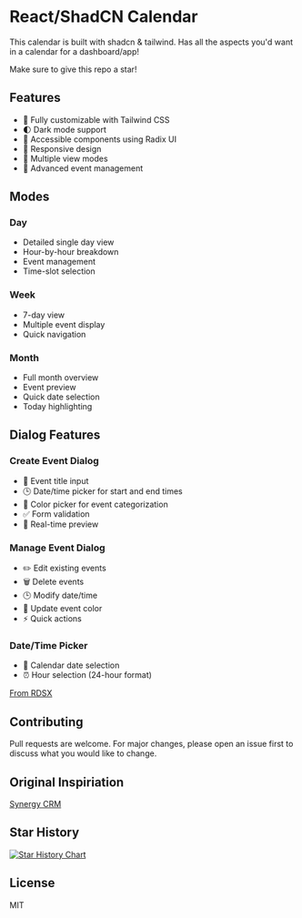 # React/ShadCN Calendar

This calendar is built with shadcn & tailwind. Has all the aspects you'd want in a calendar for a dashboard/app!

Make sure to give this repo a star!

## Features

- 🎨 Fully customizable with Tailwind CSS
- 🌓 Dark mode support
- 🎯 Accessible components using Radix UI
- 📱 Responsive design
- 🔄 Multiple view modes
- 📅 Advanced event management

## Modes

### Day

- Detailed single day view
- Hour-by-hour breakdown
- Event management
- Time-slot selection

### Week

- 7-day view
- Multiple event display
- Quick navigation

### Month

- Full month overview
- Event preview
- Quick date selection
- Today highlighting

## Dialog Features

### Create Event Dialog

- 📝 Event title input
- 🕒 Date/time picker for start and end times
- 🎨 Color picker for event categorization
- ✅ Form validation
- 🔄 Real-time preview

### Manage Event Dialog

- ✏️ Edit existing events
- 🗑️ Delete events
- 🕒 Modify date/time
- 🎨 Update event color
- ⚡ Quick actions

### Date/Time Picker

- 📅 Calendar date selection
- ⏰ Hour selection (24-hour format)

[From RDSX](https://time.rdsx.dev/)

## Contributing

Pull requests are welcome. For major changes, please open an issue first to discuss what you would like to change.

## Original Inspiriation

[Synergy CRM](https://synergy-platform.vercel.app/calendar)

## Star History

[![Star History Chart](https://api.star-history.com/svg?repos=charlietlamb/calendar&type=Date)](https://star-history.com/#charlietlamb/calendar&Date)

## License

MIT
